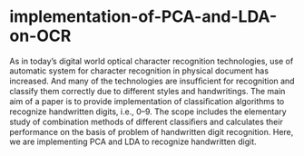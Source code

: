 # implementation-of-PCA-and-LDA-on-OCR

As in today’s digital world optical character recognition technologies, use of automatic system for character recognition in physical document has increased. And many of the technologies are insufﬁcient for recognition and classify them correctly due to different styles and handwritings. The main aim of a paper  is to provide implementation of classiﬁcation algorithms to recognize handwritten digits, i.e., 0–9. The scope includes the elementary study of combination methods of different classiﬁers and calculates their performance on the basis of problem of handwritten digit recognition. Here, we are implementing PCA and LDA to recognize handwritten digit. 

